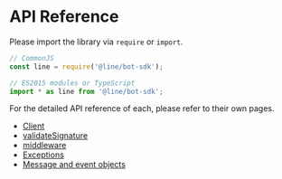 # API Reference

Please import the library via `require` or `import`.

``` js
// CommonJS
const line = require('@line/bot-sdk');

// ES2015 modules or TypeScript
import * as line from '@line/bot-sdk';
```

For the detailed API reference of each, please refer to their own pages.

- [Client](api-reference/client.md)
- [validateSignature](api-reference/validate-signature.md)
- [middleware](api-reference/middleware.md)
- [Exceptions](api-reference/exceptions.md)
- [Message and event objects](api-reference/message-and-event-objects.md)
